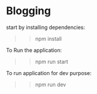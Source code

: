 # Blogging


<div>start by installing dependencies:</div>

>> npm install
<div>To Run the application:</div>

>> npm run start
<div>To run application for dev purpose:</div>

>> npm run dev
